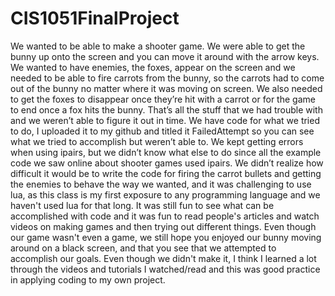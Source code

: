 # CIS1051FinalProject
We wanted to be able to make a shooter game. We were able to get the bunny up onto the screen and you can move it around with the arrow keys. We wanted to have enemies, the foxes, appear on the screen and we needed to be able to fire carrots from the bunny, so the carrots had to come out of the bunny no matter where it was moving on screen. We also needed to get the foxes to disappear once they’re hit with a carrot or for the game to end once a fox hits the bunny. That’s all the stuff that we had trouble with and we weren’t able to figure it out in time. We have code for what we tried to do, I uploaded it to my github and titled it FailedAttempt so you can see what we tried to accomplish but weren’t able to. We kept getting errors when using ipairs, but we didn’t know what else to do since all the example code we saw online about shooter games used ipairs. We didn’t realize how difficult it would be to write the code for firing the carrot bullets and getting the enemies to behave the way we wanted, and it was challenging to use lua, as this class is my first exposure to any programming language and we haven't used lua for that long. It was still fun to see what can be accomplished with code and it was fun to read people's articles and watch videos on making games and then trying out different things. Even though our game wasn't even a game, we still hope you enjoyed our bunny moving around on a black screen, and that you see that we attempted to accomplish our goals. Even though we didn't make it, I think I learned a lot through the videos and tutorials I watched/read and this was good practice in applying coding to my own project.
